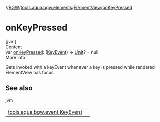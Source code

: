 //[BGW](../../../index.md)/[tools.aqua.bgw.elements](../index.md)/[ElementView](index.md)/[onKeyPressed](on-key-pressed.md)



# onKeyPressed  
[jvm]  
Content  
var [onKeyPressed](on-key-pressed.md): ([KeyEvent](../../tools.aqua.bgw.event/-key-event/index.md)) -> [Unit](https://kotlinlang.org/api/latest/jvm/stdlib/kotlin/-unit/index.html)? = null  
More info  


Gets invoked with a keyEvent whenever a key is pressed while rendered ElementView has focus.



## See also  
  
jvm  
  
| | |
|---|---|
| <a name="tools.aqua.bgw.elements/ElementView/onKeyPressed/#/PointingToDeclaration/"></a>[tools.aqua.bgw.event.KeyEvent](../../tools.aqua.bgw.event/-key-event/index.md)| <a name="tools.aqua.bgw.elements/ElementView/onKeyPressed/#/PointingToDeclaration/"></a>|
  
  




